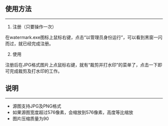 ## 使用方法
---
1. 注册（只要操作一次）

在watermark.exe图标上鼠标右键，点击“以管理员身份运行”，可以看到黑窗一闪而过，就已经完成注册。

2. 使用

注册后在JPG格式图片上点鼠标右键，就有“裁剪并打水印”的菜单了，点击一下即可完成裁剪及打水印的工作。


## 说明
---
* 源图支持JPG及PNG格式
* 如果源图宽度超过576像素，会缩放到576像素，高度等比缩放
* 图片压缩质量为90

